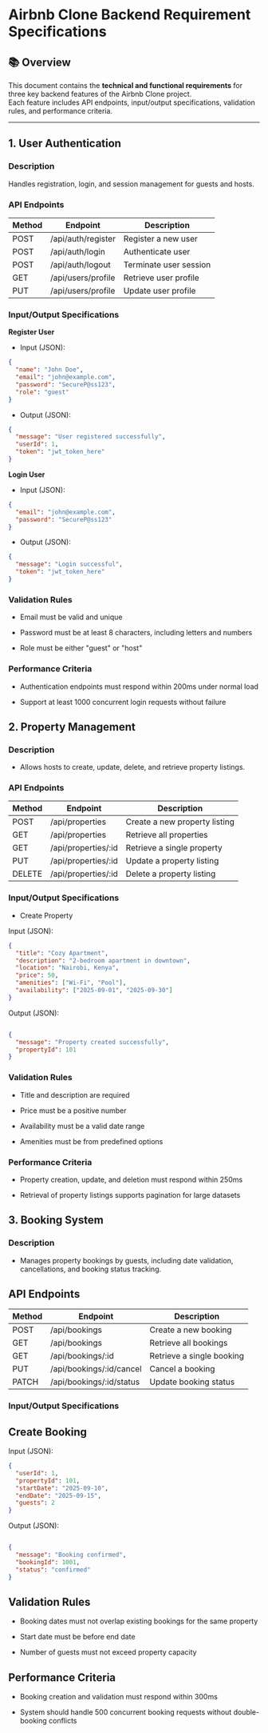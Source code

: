 # Airbnb Clone Backend Requirement Specifications

## 📚 Overview
This document contains the **technical and functional requirements** for three key backend features of the Airbnb Clone project.  
Each feature includes API endpoints, input/output specifications, validation rules, and performance criteria.

---

## 1. User Authentication

### Description
Handles registration, login, and session management for guests and hosts.

### API Endpoints

| Method | Endpoint             | Description                 |
|--------|--------------------|-----------------------------|
| POST   | /api/auth/register  | Register a new user         |
| POST   | /api/auth/login     | Authenticate user           |
| POST   | /api/auth/logout    | Terminate user session      |
| GET    | /api/users/profile  | Retrieve user profile       |
| PUT    | /api/users/profile  | Update user profile         |

### Input/Output Specifications

**Register User**  
- Input (JSON):
```json
{
  "name": "John Doe",
  "email": "john@example.com",
  "password": "SecureP@ss123",
  "role": "guest"
}
```
- Output (JSON):

```json
{
  "message": "User registered successfully",
  "userId": 1,
  "token": "jwt_token_here"
}
``` 
**Login User**

- Input (JSON):

```json
{
  "email": "john@example.com",
  "password": "SecureP@ss123"
}
```
- Output (JSON):
```json
{
  "message": "Login successful",
  "token": "jwt_token_here"
}
```
### Validation Rules
- Email must be valid and unique

- Password must be at least 8 characters, including letters and numbers

- Role must be either "guest" or "host"

### Performance Criteria
- Authentication endpoints must respond within 200ms under normal load

- Support at least 1000 concurrent login requests without failure

## 2. Property Management
### Description
- Allows hosts to create, update, delete, and retrieve property listings.

### API Endpoints
| Method | Endpoint               | Description                       |
|--------|------------------------|-----------------------------------|
| POST   | /api/properties         | Create a new property listing     |
| GET    | /api/properties         | Retrieve all properties           |
| GET    | /api/properties/:id     | Retrieve a single property        |
| PUT    | /api/properties/:id     | Update a property listing         |
| DELETE | /api/properties/:id     | Delete a property listing         |


### Input/Output Specifications
- Create Property

Input (JSON):

``` json
{
  "title": "Cozy Apartment",
  "description": "2-bedroom apartment in downtown",
  "location": "Nairobi, Kenya",
  "price": 50,
  "amenities": ["Wi-Fi", "Pool"],
  "availability": ["2025-09-01", "2025-09-30"]
}
```
Output (JSON):

```json

{
  "message": "Property created successfully",
  "propertyId": 101
}
```
### Validation Rules
- Title and description are required

- Price must be a positive number

- Availability must be a valid date range

- Amenities must be from predefined options

### Performance Criteria
-  Property creation, update, and deletion must respond within 250ms

- Retrieval of property listings supports pagination for large datasets

## 3. Booking System
### Description
- Manages property bookings by guests, including date validation, cancellations, and booking status tracking.

## API Endpoints
| Method | Endpoint                    | Description              |
|--------|----------------------------|--------------------------|
| POST   | /api/bookings              | Create a new booking     |
| GET    | /api/bookings              | Retrieve all bookings    |
| GET    | /api/bookings/:id          | Retrieve a single booking|
| PUT    | /api/bookings/:id/cancel   | Cancel a booking         |
| PATCH  | /api/bookings/:id/status   | Update booking status    |


### Input/Output Specifications
## Create Booking

Input (JSON):

```json
{
  "userId": 1,
  "propertyId": 101,
  "startDate": "2025-09-10",
  "endDate": "2025-09-15",
  "guests": 2
}
```
Output (JSON):

```json

{
  "message": "Booking confirmed",
  "bookingId": 1001,
  "status": "confirmed"
}
```
## Validation Rules
- Booking dates must not overlap existing bookings for the same property

- Start date must be before end date

- Number of guests must not exceed property capacity

## Performance Criteria
- Booking creation and validation must respond within 300ms

- System should handle 500 concurrent booking requests without double-booking conflicts
